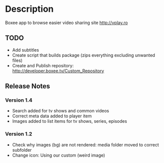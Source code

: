 
# Description
Boxee app to browse easier video sharing site http://vplay.ro

## TODO
 - Add subtitles
 - Create script that builds package (zips everything excluding unwanted files)
 - Create and Publish repository: http://developer.boxee.tv/Custom_Repository

## Release Notes
### Version 1.4
 - Search added for tv shows and common videos
 - Correct meta data added to player item
 - Images added to list items for tv shows, series, episodes

### Version 1.2
 - Check why images (bg) are not rendered: media folder moved to correct subfolder
 - Change icon: Using our custom (weird image)
